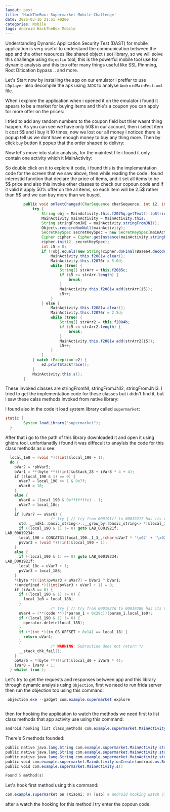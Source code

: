 ```yaml
---
layout: post
title: 'HackTheBox: Supermarket Mobile Challenge'
date: 2025-03-16 21:51 +0200
categories: Mobile
tags: Android HackTheBox Mobile
---
```


Understanding Dynamic Application Security Test (DAST) for mobile application is very useful to understand the communication between the app and the other resources like shared object (.so) library, so we will solve this challenge using `Objectio` tool, this is the powerful mobile tool use for dynamic analysis and this too offer many things useful like SSL Pinnning, Root Ditication bypass .. and more.

Let's Start now by installing the app on our emulator i preffer to use `LDplayer` also decompile the apk using `JADX` to analyse `AndroidMainFest.xml` file.

When i explore the application when i opened it on the emulator i found it apears to be a market for buying items and thie's a coupon you can apply for more offer on the prices: 
![]() 

I tried to add any random numbers to the coupon field but thier wasnt thing happen. As you can see we have only 50$ in our account, then i select item it cost 5$ and i buy it 10 times, now we lost our all money i noticed there is popup tell us we dont have enough money to buy any thing more. Then by click `buy` button it popup that the order shaped to delivry:
![]()

Now let's move into static analysis, for the mainfest file i found it only contain one activity which it MainActivity:
![]()

So double click on it to explore it code, i found this is the implementation code for the screen that we saw above, then while reading the code i found interestid function that declare the price of items, and it set all items to be 5$ price and also this invoke other classes to check our copoun code and if it valid it apply 50% offer on the all items, so each item will be 2.5$ rather than 5$ and we can buy more than we buyed.
```java
        public void onTextChanged(CharSequence charSequence, int i2, int i3, int i4) {
            try {
                String obj = MainActivity.this.f2075q.getText().toString();
                MainActivity mainActivity = MainActivity.this;
                String stringFromJNI = mainActivity.stringFromJNI();
                Objects.requireNonNull(mainActivity);
                SecretKeySpec secretKeySpec = new SecretKeySpec(mainActivity.stringFromJNI2().getBytes(), mainActivity.stringFromJNI3());
                Cipher cipher = Cipher.getInstance(mainActivity.stringFromJNI3());
                cipher.init(2, secretKeySpec);
                int i5 = 0;
                if (!obj.equals(new String(cipher.doFinal(Base64.decode(stringFromJNI, 0)), "utf-8"))) {
                    MainActivity.this.f2081w.clear();
                    MainActivity.this.f2076r = 5.0d;
                    while (true) {
                        String[] strArr = this.f2085c;
                        if (i5 >= strArr.length) {
                            break;
                        }
                        MainActivity.this.f2081w.add(strArr[i5]);
                        i5++;
                    }
                } else {
                    MainActivity.this.f2081w.clear();
                    MainActivity.this.f2076r = 2.5d;
                    while (true) {
                        String[] strArr2 = this.f2084b;
                        if (i5 >= strArr2.length) {
                            break;
                        }
                        MainActivity.this.f2081w.add(strArr2[i5]);
                        i5++;
                    }
                }
            } catch (Exception e2) {
                e2.printStackTrace();
            }
            MainActivity.this.s();
        }
```
These invoked classes are stringFromNI, stringFromJNI2, stringFromJNI3.
I tried to get the implementation code for these classes but i didn't find it, but i saw these calss methods invoked from native library:
![]()

I found also in the code it load system library called `supermarket`:
```java
static {
        System.loadLibrary("supermarket");
  }
```
After that i go to the path of this library downloaded it and open it using ghidra tool, unfortianatlly i found it was diffecult to anaylsis the code for this class methods as u see:
```c
  local_1e0 = (void *)((int)&local_190 + 1);
  do {
    bVar2 = *pbVar5;
    bVar1 = **(byte **)((int)&uStack_28 + iVar8 * 4 + 4);
    if ((local_190 & 1) == 0) {
      uVar7 = local_190 >> 1 & 0x7f;
      uVar6 = 10;
    }
    else {
      uVar6 = (local_190 & 0xfffffffe) - 1;
      uVar7 = local_18c;
    }
    if (uVar7 == uVar6) {
                    /* try { // try from 000191ff to 00019217 has its CatchHandler @ 000192c2 */
      std::__ndk1::basic_string<>::__grow_by((basic_string<> *)&local_190,uVar6,1,uVar6,uVar6,0, 0);
      if ((local_190 & 1) != 0) goto LAB_0001921f;
LAB_00019234:
      local_190 = CONCAT31(local_190._1_3_,(char)uVar7 * '\x02' + '\x02');
      pvVar3 = (void *)((int)&local_190 + 1);
    }
    else {
      if ((local_190 & 1) == 0) goto LAB_00019234;
LAB_0001921f:
      local_18c = uVar7 + 1;
      pvVar3 = local_188;
    }
    *(byte *)((int)pvVar3 + uVar7) = bVar2 ^ bVar1;
    *(undefined *)((int)pvVar3 + uVar7 + 1) = 0;
    if (iVar8 == 0) {
      if ((local_190 & 1) != 0) {
        local_1e0 = local_188;
      }
                    /* try { // try from 0001927d to 00019289 has its CatchHandler @ 000192c0 */
      uVar4 = (**(code **)(*param_1 + 0x29c))(param_1,local_1e0);
      if ((local_190 & 1) != 0) {
        operator.delete(local_188);
      }
      if (*(int *)(in_GS_OFFSET + 0x14) == local_18) {
        return uVar4;
      }
                    /* WARNING: Subroutine does not return */
      __stack_chk_fail();
    }
    pbVar5 = *(byte **)((int)&local_d0 + iVar8 * 4);
    iVar8 = iVar8 + 1;
  } while( true );
```

Let's try to get the requests and responses between app and this library through dynamic analysis using `Objection`, first we need to run frida server then run the objection too using this command:
```powershell
 objection.exe --gadget com.example.supermarket explore
```
![]()

then for hooking the application to watch the methods we need first to list class methods that app activity use using this command:
```powershell
android hooking list class_methods com.example.supermarket.MainActivity
```

There's 5 methods founded: 
```powershell
public native java.lang.String com.example.supermarket.MainActivity.stringFromJNI()
public native java.lang.String com.example.supermarket.MainActivity.stringFromJNI2()
public native java.lang.String com.example.supermarket.MainActivity.stringFromJNI3()
public void com.example.supermarket.MainActivity.onCreate(android.os.Bundle)
public void com.example.supermarket.MainActivity.s()

Found 5 method(s)
```
Let's hook first method using this command: 
```powershell
com.example.supermarket on (Xiaomi: 9) [usb] # android hooking watch class_method com.example.supermarket.MainActivity.stringFromJNI --dump-args --dump-backtrace --dump-return
```
after a watch the hooking for this method i try enter the copoun code.

